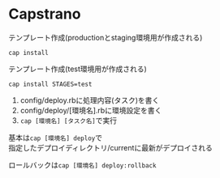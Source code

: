# Capstrano
テンプレート作成(productionとstaging環境用が作成される)
```
cap install
```

テンプレート作成(test環境用が作成される)
```
cap install STAGES=test
```

1. config/deploy.rbに処理内容(タスク)を書く
2. config/deploy/[環境名].rbに環境設定を書く
3. `cap [環境名] [タスク名]`で実行  

基本は`cap [環境名] deploy`で  
指定したデプロイディレクトリ/currentに最新がデプロイされる

ロールバックは`cap [環境名] deploy:rollback`

